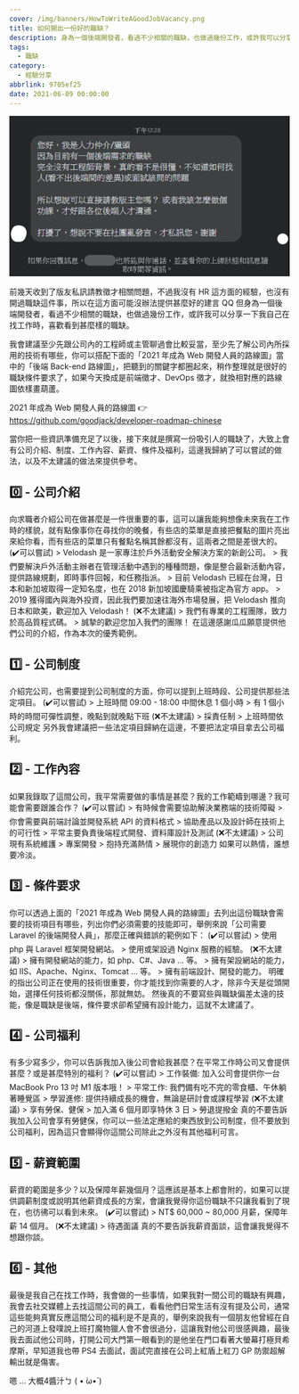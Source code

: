 ```yaml
---
cover: /img/banners/HowToWriteAGoodJobVacancy.png
title: 如何開出一份好的職缺？
description: 身為一個後端開發者，看過不少相關的職缺，也做過幾份工作，或許我可以分享一下我自己在找工作時，喜歡看到甚麼樣的職缺。
tags:
  - 職缺
category:
  - 經驗分享
abbrlink: 9705ef25
date: 2021-06-09 00:00:00
---
```


![版友私訊](/img/posts/94dVVvVB8kIpcPus.png)

前幾天收到了版友私訊請教徵才相關問題，不過我沒有 HR 這方面的經驗，也沒有開過職缺這件事，所以在這方面可能沒辦法提供甚麼好的建言 QQ 但身為一個後端開發者，看過不少相關的職缺，也做過幾份工作，或許我可以分享一下我自己在找工作時，喜歡看到甚麼樣的職缺。

我會建議至少先跟公司內的工程師或主管聊過會比較妥當，至少先了解公司內所採用的技術有哪些，你可以搭配下面的「2021 年成為 Web 開發人員的路線圖」當中的「後端 Back-end 路線圖」，把聽到的關鍵字都圈起來，稍作整理就是很好的職缺條件要求了，如果今天換成是前端徵才、DevOps 徵才，就換相對應的路線圖依樣畫葫蘆。

2021 年成為 Web 開發人員的路線圖
👉 https://github.com/goodjack/developer-roadmap-chinese

當你把一些資訊準備充足了以後，接下來就是撰寫一份吸引人的職缺了，大致上會有公司介紹、制度、工作內容、薪資、條件及福利，這邊我歸納了可以嘗試的做法，以及不太建議的做法來提供參考。

## 0️⃣ - 公司介紹
向求職者介紹公司在做甚麼是一件很重要的事，這可以讓我能夠想像未來我在工作時的樣貌，就有點像事你在尋找你的晚餐，有些店的菜單是直接把餐點的圖片亮出來給你看，而有些店的菜單只有餐點名稱其餘都沒有，這兩者之間是差很大的。
(✔️可以嘗試)
    > Velodash 是一家專注於戶外活動安全解決方案的新創公司。
    > 我們要解決戶外活動主辦者在管理活動中遇到的種種問題，像是整合最新活動內容，提供路線規劃，即時事件回報，和任務指派。
    > 目前 Velodash 已經在台灣，日本和新加坡取得一定知名度，也在 2018 新加坡國慶騎乘被指定為官方 app。
    > 2019 獲得國內與海外投資，因此我們要加速往海外市場發展，把 Velodash 推向日本和歐美，歡迎加入 Velodash！
(❌不太建議)
    > 我們有專業的工程團隊，致力於高品質程式碼。
    > 誠摯的歡迎您加入我們的團隊！
在這邊感謝瓜瓜願意提供他們公司的介紹，作為本次的優秀範例。

## 1️⃣ - 公司制度
介紹完公司，也需要提到公司制度的方面，你可以提到上班時段、公司提供那些法定項目。
(✔️可以嘗試)
    > 上班時間 09:00 - 18:00 中間休息 1 個小時
    > 有 1 個小時的時間可彈性調整，晚點到就晚點下班
(❌不太建議)
    > 採責任制
    > 上班時間依公司規定
另外我會建議把一些法定項目歸納在這邊，不要把法定項目拿去公司福利。

## 2️⃣ - 工作內容
如果我錄取了這間公司，我平常需要做的事情是甚麼？我的工作範疇到哪邊？我可能會需要跟誰合作？
(✔️可以嘗試)
    > 有時候會需要協助解決業務端的技術障礙
    > 你會需要與前端討論並開發系統 API 的資料格式
    > 協助產品以及設計師在技術上的可行性
    > 平常主要負責後端程式開發、資料庫設計及測試
(❌不太建議)
    > 公司現有系統維護
    > 專案開發
    > 抱持充滿熱情
    > 展現你的創造力
如果可以熱情，誰想要冷淡。

## 3️⃣ - 條件要求
你可以透過上面的「2021 年成為 Web 開發人員的路線圖」去列出這份職缺會需要的技術項目有哪些，列出你們必須需要的技能即可，舉例來說「公司需要 Laravel 的後端開發人員」，那麼正確與錯誤的範例如下：
(✔️可以嘗試)
    > 使用 php 與 Laravel 框架開發網站。
    > 使用或架設過 Nginx 服務的經驗。
(❌不太建議)
    > 擁有開發網站的能力，如 php、C#、Java ... 等。
    > 擁有架設網站的能力，如 IIS、Apache、Nginx、Tomcat ... 等。
    > 擁有前端設計、開發的能力。
明確的指出公司正在使用的技術很重要，你才能找到你需要的人才，除非今天是從頭開始，選擇任何技術都沒關係，那就無妨。
然後真的不要寫些與職缺偏差太遠的技能，像是職缺是後端，條件要求卻希望擁有設計能力，這就不太建議了。

## 4️⃣ - 公司福利
有多少寫多少，你可以告訴我加入後公司會給我甚麼？在平常工作時公司又會提供甚麼？或是甚麼特別的福利？
(✔️可以嘗試)
    > 工作裝備: 加入公司會提供你一台 MacBook Pro 13 吋 M1 版本哦！
    > 平常工作: 我們備有吃不完的零食櫃、午休躺著睡覺區
    > 學習進修: 提供持續成長的機會，無論是研討會或課程學習
(❌不太建議)
    > 享有勞保、健保
    > 加入滿 6 個月即享特休 3 日
    > 勞退提撥金
真的不要告訴我加入公司會享有勞健保，你可以一些法定應給的東西放到公司制度，但不要放到公司福利，因為這只會顯得你這間公司除此之外沒有其他福利可言。

## 5️⃣ - 薪資範圍
薪資的範圍是多少？以及保障年薪幾個月？這應該是基本上都會附的，如果可以提供調薪制度或說明其他薪資成長的方案，會讓我覺得你這份職缺不只讓我看到了現在，也彷彿可以看到未來。
(✔️可以嘗試)
    > NT$ 60,000 ~ 80,000 月薪，保障年薪 14 個月。
(❌不太建議)
    > 待遇面議
真的不要告訴我薪資面談，這會讓我覺得不想跟你談。

## 6️⃣ - 其他
最後是我自己在找工作時，我會做的一些事情，如果我對一間公司的職缺有興趣，我會去社交媒體上去找這間公司的員工，看看他們日常生活有沒有提及公司，通常這些能夠真實反應這間公司的福利是不是真的，舉例來說我有一個朋友他曾經在自己的河道上發噗說上班打魔物獵人會不會很過分，這讓我對他公司很感興趣，最後我去面試他公司時，打開公司大門第一眼看到的是他坐在門口看著大螢幕打極貝希摩斯，早知道我也帶 PS4 去面試，面試完直接在公司上紅盾上紅刀 GP 防禦超解輸出就是傷害。

嗯 ... 大概4醬汁ㄅ ( • ̀ω•́ )